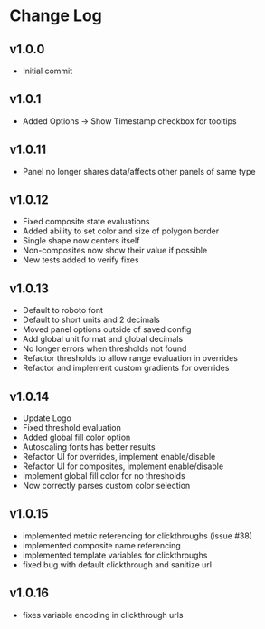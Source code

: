 # Change Log

## v1.0.0
- Initial commit
## v1.0.1
- Added Options -> Show Timestamp checkbox for tooltips
## v1.0.11
- Panel no longer shares data/affects other panels of same type
## v1.0.12
- Fixed composite state evaluations
- Added ability to set color and size of polygon border
- Single shape now centers itself
- Non-composites now show their value if possible
- New tests added to verify fixes
## v1.0.13
- Default to roboto font
- Default to short units and 2 decimals
- Moved panel options outside of saved config
- Add global unit format and global decimals
- No longer errors when thresholds not found
- Refactor thresholds to allow range evaluation in overrides
- Refactor and implement custom gradients for overrides
## v1.0.14
- Update Logo
- Fixed threshold evaluation
- Added global fill color option
- Autoscaling fonts has better results
- Refactor UI for overrides, implement enable/disable
- Refactor UI for composites, implement enable/disable
- Implement global fill color for no thresholds
- Now correctly parses custom color selection
## v1.0.15
- implemented metric referencing for clickthroughs (issue #38)
- implemented composite name referencing
- implemented template variables for clickthroughs
- fixed bug with default clickthrough and sanitize url
## v1.0.16
- fixes variable encoding in clickthrough urls